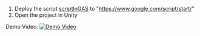 1. Deploy the script [scriptInGAS](ScriptInGAS) to "https://www.google.com/script/start/"
2. Open the project in Unity

Demo Video:
[![Demo Video](https://img.youtube.com/vi/D083h7iI_0E/0.jpg)](https://www.youtube.com/watch?v=D083h7iI_0E)
